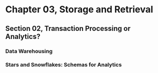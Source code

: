 # Chapter 03, Storage and Retrieval
## Section 02, Transaction Processing or Analytics?

### Data Warehousing

### Stars and Snowflakes: Schemas for Analytics